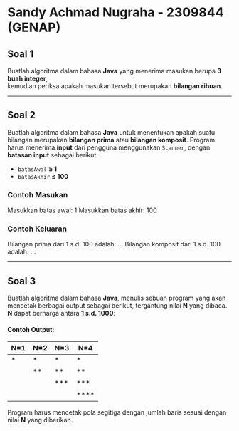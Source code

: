 # **Sandy Achmad Nugraha - 2309844 (GENAP)**  

## **Soal 1**
Buatlah algoritma dalam bahasa **Java** yang menerima masukan berupa **3 buah integer**,  
kemudian periksa apakah masukan tersebut merupakan **bilangan ribuan**.

---

## **Soal 2**
Buatlah algoritma dalam bahasa **Java** untuk menentukan apakah suatu bilangan merupakan **bilangan prima** atau **bilangan komposit**. Program harus menerima **input** dari pengguna menggunakan `Scanner`, dengan **batasan input** sebagai berikut:
- `batasAwal` **≥ 1**
- `batasAkhir` **≤ 100**

### **Contoh Masukan**
Masukkan batas awal: 1
Masukkan batas akhir: 100

### **Contoh Keluaran**
Bilangan prima dari 1 s.d. 100 adalah: ...
Bilangan komposit dari 1 s.d. 100 adalah: ...

---

## **Soal 3**
Buatlah algoritma dalam bahasa **Java**, menulis sebuah program yang akan mencetak berbagai output sebagai berikut, tergantung nilai **N** yang dibaca. **N** dapat berharga antara **1 s.d. 1000**:

#### Contoh Output:
| N=1  | N=2  | N=3  | N=4  |
|------|------|------|------|
| *    | *    | *    | *    |
|      | **   | **   | **   |
|      |      | ***  | ***  |
|      |      |      | **** |

Program harus mencetak pola segitiga dengan jumlah baris sesuai dengan nilai **N** yang diberikan.
